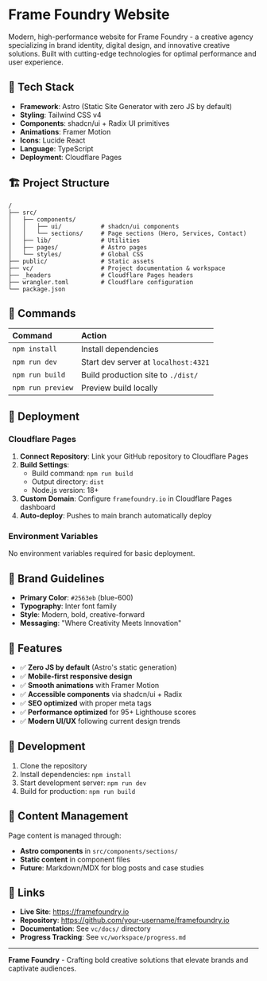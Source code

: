 # Frame Foundry Website

Modern, high-performance website for Frame Foundry - a creative agency specializing in brand identity, digital design, and innovative creative solutions. Built with cutting-edge technologies for optimal performance and user experience.

## 🚀 Tech Stack

- **Framework**: Astro (Static Site Generator with zero JS by default)
- **Styling**: Tailwind CSS v4
- **Components**: shadcn/ui + Radix UI primitives
- **Animations**: Framer Motion
- **Icons**: Lucide React
- **Language**: TypeScript
- **Deployment**: Cloudflare Pages

## 🏗️ Project Structure

```text
/
├── src/
│   ├── components/
│   │   ├── ui/           # shadcn/ui components
│   │   └── sections/     # Page sections (Hero, Services, Contact)
│   ├── lib/              # Utilities
│   ├── pages/            # Astro pages
│   └── styles/           # Global CSS
├── public/               # Static assets
├── vc/                   # Project documentation & workspace
├── _headers              # Cloudflare Pages headers
├── wrangler.toml         # Cloudflare configuration
└── package.json
```

## 🧞 Commands

| Command           | Action                                      |
| :---------------- | :------------------------------------------ |
| `npm install`     | Install dependencies                        |
| `npm run dev`     | Start dev server at `localhost:4321`       |
| `npm run build`   | Build production site to `./dist/`         |
| `npm run preview` | Preview build locally                       |

## 🚀 Deployment

### Cloudflare Pages

1. **Connect Repository**: Link your GitHub repository to Cloudflare Pages
2. **Build Settings**:
   - Build command: `npm run build`
   - Output directory: `dist`
   - Node.js version: 18+
3. **Custom Domain**: Configure `framefoundry.io` in Cloudflare Pages dashboard
4. **Auto-deploy**: Pushes to main branch automatically deploy

### Environment Variables

No environment variables required for basic deployment.

## 🎨 Brand Guidelines

- **Primary Color**: `#2563eb` (blue-600)
- **Typography**: Inter font family
- **Style**: Modern, bold, creative-forward
- **Messaging**: "Where Creativity Meets Innovation"

## 📱 Features

- ✅ **Zero JS by default** (Astro's static generation)
- ✅ **Mobile-first responsive design**
- ✅ **Smooth animations** with Framer Motion
- ✅ **Accessible components** via shadcn/ui + Radix
- ✅ **SEO optimized** with proper meta tags
- ✅ **Performance optimized** for 95+ Lighthouse scores
- ✅ **Modern UI/UX** following current design trends

## 🔧 Development

1. Clone the repository
2. Install dependencies: `npm install`
3. Start development server: `npm run dev`
4. Build for production: `npm run build`

## 📄 Content Management

Page content is managed through:
- **Astro components** in `src/components/sections/`
- **Static content** in component files
- **Future**: Markdown/MDX for blog posts and case studies

## 🔗 Links

- **Live Site**: https://framefoundry.io
- **Repository**: https://github.com/your-username/framefoundry.io
- **Documentation**: See `vc/docs/` directory
- **Progress Tracking**: See `vc/workspace/progress.md`

---

**Frame Foundry** - Crafting bold creative solutions that elevate brands and captivate audiences.
